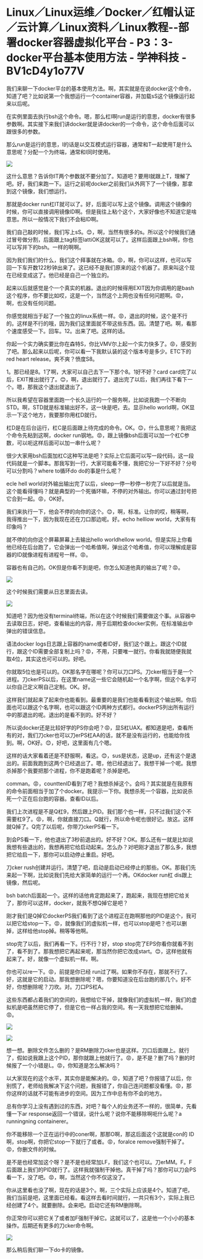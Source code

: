 # Linux／Linux运维／Docker／红帽认证／云计算／Linux资料／Linux教程--部署docker容器虚拟化平台 - P3：3-docker平台基本使用方法 - 学神科技 - BV1cD4y1o77V

我们来聊一下docker平台的基本使用方法。啊，其实就是在说docker这个命令，知道了吧？比如说第一个我想运行一个container容器，并加载sS这个镜像运行起来以后呢。

在实例里面去执行bsh这个命令。嗯，那么杠I啊run是运行的意思，docker有很多参数啊。其实接下来我们讲docker就是讲docker的一个命令，这个命令后面可以跟很多的参数。

那么run是运行的意思，I的话是以交互模式运行容器，通常和T一起使用T是什么意思呢？分配一个为终端，通常和I同时使用。



![](img/dbb3ac17233d99db9d1563f068c0ba47_1.png)

这什么意思？告诉你IT两个参数就不要分加了。知道吧？要用I就跟上T，理解了吧。好，我们来跑一下。运行之前呢docker之前我们从外网下了一个镜像，那拿到这个镜像，我们想运行。

那就是docker run杠IT就可以了。好，后面可以写上这个镜像。调用这个镜像的时候，你可以直接调用镜像ID啊。但是我往上粘个这个，大家好像也不知道它是啥意思。所以一般情况下我们不会粘ID啊。

我们自己敲的时候，我们写上sS。😊，啊，当然有很多的s。所以这个时候我们通过冒号做分割，后面跟上tag标签lattiOK这就可以了。这样后面跟上bsh啊，你也可以写并下的bsh。一样的啊啊。

因为我们我们的什么，我们这个拜事就在冰箱。😡，啊，你可以这样，也可以写回一下车开数122秒钟出来了。这已经不是我们原来的这个机器了。原来叫这个现在已经变成这了。他已经是自己一个独立的。

起来以后就感觉是个一个真实的机器。退出的时候得用EXIT因为你调用的是bash这个程序，你不要比如哎，这是一个，当然这个上网也没有任何问题啊。😡，啊，也没有任何问题。

你感觉就相当于起了一个独立的linux系统一样。😡，退出的时候，这个是不行的。这样是不行的哦，因为我们这里面就不带这些东西。因。清楚了吧。啊，看那个速度感受一下。回车。12。出来了吧。这样的话。

你起一个实力确实要比你在森特S，你比VMV尔上起一个实力快多了。😡，感受到了吧。那么起来以后呢，你可以看一下我默认装的这个版本号是多少。ETC下的red heart release。爽不爽？愤度S8。

1。那已经是8。1了啊，大家可以自己去下一下那个8。1好不好？card card完了以后，EXIT推出就行了。😊，啊，退出就行了。退出完了以后，我们再往下看下一个。嗯，那我这个退出就退出了。

所以我希望在容器里面跑一个长久运行的一个服务啊，比如说我跑一个不断向STD。啊，STD就是标准输出好不，这一块是吧，去。显示hello world啊，OK显示一下这个地方，我要那你用杠D就行。

杠D是在后台运行，杠C是后面跟上待完成的命令。OK。😊，什么意思呢？我把这个命令先粘到这啊，docker run钢地。😡，跟上镜像bsh后面可以加一个杠C参数，可以呃这样后面可以加一串什么呢？

很少大家用bsh后面加杠C这种写法是吧？实际上它后面可以写一段代码，这一段代码就是一个脚本。那我写到一行，大家可能看不懂，我把它分一下好不好？分号可以分割吗？where to循环do do的事是什么呢？

ecle hell world对外输出输出完了以后，sleep一停一秒停一秒完了以后就是当。这个能看得懂吗？就是典型的一个死循环嘛，不停的对外输出。你可以通过封号把它合到一起。😡，OK好。

我们来执行一下，他会不停的向你的这个。😊，啊，标准。让你的哎，稍等啊，我得推出一下，因为我现在还在刀口那边呢。好。echo helllow world，大家有有印象吗？

就不停的向你这个屏幕屏幕上去输出hello worldhellow world。但是实际上你看他已经在后台跑了，它会弹出一个哈希值啊，弹出这个哈希值，你可以理解成是容器的ID就像进程有进程号一样。😡。

容器也有自己的。OK但是你看不到是吧，你怎么知道他真的输出了呢？😡。

![](img/dbb3ac17233d99db9d1563f068c0ba47_3.png)

这个时候我们需要从日志里面去读。

![](img/dbb3ac17233d99db9d1563f068c0ba47_5.png)

知道吧？因为他没有terminal终端，所以在这个时候我们需要做这个事。从容器中去读取日志，好吧，查看输出的内容，用于后期检查docker实例，在标准输出中弹出的错误信息。

语法docker logs日志跟上容器的name或者ID好，我们这个跟上。跟这个ID就行，跟这个ID需要全部复制上吗？😡，不用，只要唯一就行。你看我就随便我就取4位，其实这也可可以的。好吧。

你就取5位也是可以的。OK那名字在哪呢？你可以刀口PS。刀cker相当于是一个进程。刀ckerPS以后，在这里name这一些它会随机起一个名字啊，但这个名字可以你自己定义啊自己定制。OK。好。

这样我们就起来了起来你也能看到。最重要的是我们也能看看到这个输出啊。你后面也可以跟这个名字啊，也可以跟这个ID两种方式都行。dockerPS列出所有运行中的那退出的呢。退出的是看不到的。好不好？

所以说docker还是比较好学的PS你会吧？😡，显S杠UAX。都知道是吧，查看所有的对，我们刀cker也可以刀erPS杠AA的话，就不是没有运行的，也能给你找到。啊，OK好。😊，好吧，这里面有几个嗯。

这样的话大家看着还是不舒服啊，看这。😊，sus是状态，这是up，还有这个是退出的。前面我跑到这两个已经退出了。嗯，他已经退出了。我想干掉一个呢。我想杀掉那个我要把那个进程，你不是跑着呢？杀掉是吧。

comman。😡，counttenID看到了吧？我想杀掉这个。会吗？其实就是在我原有的命令前面相当于加了个docker。我提示一下你。我想杀死一个容器，比如说杀死一个正在后台跑的容器。查看ID以后。

我们上次进程是不是Q杠9，然后跟上PID。我们那个也一样，只不过我们这个不需要杠9了。😡，啊，你就直接刀口。Q就行，所以命令呢也很好记。放这。这样就Q掉了。Q完了以后呢，你带刀ckerPS看一下。

到会PS看一下，他也退出了3秒前退出的。好不好？OK。那么还有一就是比如说我想有些退出的，我想再把它给启动起来。怎么办？对吧刚才退出了那么多，我想把它给启一下，那你可以启动停止重启。好吧。

刀cker rush创建并运行。清楚了吧，启动是启动已经停止的那些。OK。那我们先来起一下啊，比如说我们先给大家简单的运行一个再。OKdocker run杠 dis跟上镜像，然后呢。

bsh batch后面起一个。这样的话他肯定跑起来了，跑起来，我现在想把它给关了，那你可以这样，docker，就我不想Q掉它是吧？

刚才我们是Q掉它dockerPS我们看到了这个进程正在跑啊那他的PID是这个，我可以把它给stop一下。😡，就像我们的虚拟机一样，也可以stop是吧？也可以删掉，这样给他stop掉。稍等等他啊。

stop完了以后，我们再看一下。行不行？好，stop stop完了EPS你看你就看不到了，看不到了。那我想把它再起来呢，那当然你把它改成start。😊，这样他就有起来了。好，就像一个虚拟机一样。啊。

你也可以re一下。😡，前提是你已经 run过了啊。如果你不存在，那就不行了。好，这就是它的启动。那我想删除呢？嗯，你要知道没在后台跑的那几个。好不好，你想删除呢？刀坎。对。刀口PS杠A。

这些东西都占着我们的空间的，我想给它干掉，就像我们的虚拟机一样，我们的虚拟机是吧虽然把它停了，但是它也一样占我的空间。有一天我想把它给删掉。😡。



![](img/dbb3ac17233d99db9d1563f068c0ba47_7.png)

![](img/dbb3ac17233d99db9d1563f068c0ba47_8.png)

想一想。删除文件怎么删的？是RM删除刀cker也是这样。刀口后面跟上。就行了，假如说我跟上这个PID，那你就跟上他就行了。😡，是不是？删了吗？删的时候报了一个小错是L。😡，你知道是怎么解决吗？

以大家现在的这个水平，其实你是能解决的。😡，知道了吧？你报错了以后，你别慌了，老师给我解决下这个问题，我报错了，你自己连问题都没看懂。😡，那你这样的话就不可能有进步的空间。因为工作中总有你不会的地方。

总有你学习上没有遇到过的东西，对吧？每个人的业务还不一样的，很简单，先看懂一下ar response返回一个错误，说什么呢？说你不能移除啊呃什么呢？a runningning containerer。

你不能移除一个正在运行中的coner啊，那那O啊，那这后面这个这就是con的 ID啊，stop啊，你把它stop一下就行了或者。😡，foralce remove强制干掉了。😡，你删文件的时候。

是不是也经常加这个呀？是不是也经常加LF，我们这个也可以。刀erMM。F。F后面跟上我们的PID就行了。这样我就强制干掉他。真干掉了吗？那你可以刀会PS看一下，没了吧。😡，啊，当然这个你不仅这没了。

你从这里看也没了啊，现在的话是3个。啊，三个实际上应该是4个。知道了吧，我们当前是吧，这里面已经看。看这样去看时间就行，一共只有3个，实际上我已经创建了4个。就要删除。会来吧。启动它还有RM删除啊。

你正常你可以把它关了或者加F强制干掉它。这就可以了，这是他一个小小的基本操作。后期还有更多的刀cker命令啊。



![](img/dbb3ac17233d99db9d1563f068c0ba47_10.png)

那么稍后我们聊一下do卡的镜像。